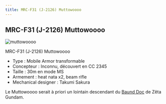 ```yaml
---
title: MRC-F31 (J-2126) Muttowoooo
---
```


MRC-F31 (J-2126) Muttowoooo
---------------------------

![muttowoooo](/images/stories/saga/turnagundam/ms/moonraces/muttowoooo.png)


MRC-F31 (J-2126) Muttowoooo


* Type : Mobile Armor transformable
* Concepteur : Inconnu, découvert en CC 2345
* Taille : 30m en mode MS
* Armement : heat nata x2, beam rifle
* Mechanical designer : Takumi Sakura


Le Muttowoooo serait à priori un lointain descendant du [Baund Doc](uc/zeta-gundam/nrx-055-baund-doc.html) de Zêta Gundam.

